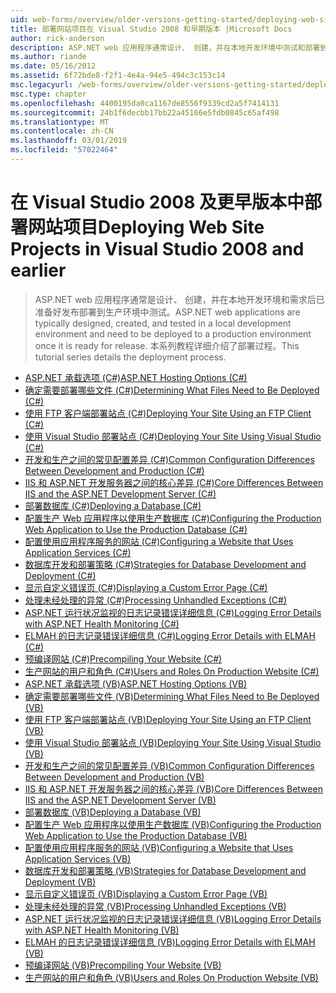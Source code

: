 ```yaml
---
uid: web-forms/overview/older-versions-getting-started/deploying-web-site-projects/index
title: 部署网站项目在 Visual Studio 2008 和早期版本 |Microsoft Docs
author: rick-anderson
description: ASP.NET web 应用程序通常设计、 创建，并在本地开发环境中测试和部署到生产环境 o...
ms.author: riande
ms.date: 05/16/2012
ms.assetid: 6f72bde8-f2f1-4e4a-94e5-494c3c153c14
msc.legacyurl: /web-forms/overview/older-versions-getting-started/deploying-web-site-projects
msc.type: chapter
ms.openlocfilehash: 4400195da0ca1167de8556f9339cd2a5f7414131
ms.sourcegitcommit: 24b1f6decbb17bb22a45166e5fdb0845c65af498
ms.translationtype: MT
ms.contentlocale: zh-CN
ms.lasthandoff: 03/01/2019
ms.locfileid: "57022464"
---
```

<a name="deploying-web-site-projects-in-visual-studio-2008-and-earlier"></a><span data-ttu-id="a0b4f-103">在 Visual Studio 2008 及更早版本中部署网站项目</span><span class="sxs-lookup"><span data-stu-id="a0b4f-103">Deploying Web Site Projects in Visual Studio 2008 and earlier</span></span>
====================
> <span data-ttu-id="a0b4f-104">ASP.NET web 应用程序通常是设计、 创建，并在本地开发环境和需求后已准备好发布部署到生产环境中测试。</span><span class="sxs-lookup"><span data-stu-id="a0b4f-104">ASP.NET web applications are typically designed, created, and tested in a local development environment and need to be deployed to a production environment once it is ready for release.</span></span> <span data-ttu-id="a0b4f-105">本系列教程详细介绍了部署过程。</span><span class="sxs-lookup"><span data-stu-id="a0b4f-105">This tutorial series details the deployment process.</span></span>


- [<span data-ttu-id="a0b4f-106">ASP.NET 承载选项 (C#)</span><span class="sxs-lookup"><span data-stu-id="a0b4f-106">ASP.NET Hosting Options (C#)</span></span>](asp-net-hosting-options-cs.md)
- [<span data-ttu-id="a0b4f-107">确定需要部署哪些文件 (C#)</span><span class="sxs-lookup"><span data-stu-id="a0b4f-107">Determining What Files Need to Be Deployed (C#)</span></span>](determining-what-files-need-to-be-deployed-cs.md)
- [<span data-ttu-id="a0b4f-108">使用 FTP 客户端部署站点 (C#)</span><span class="sxs-lookup"><span data-stu-id="a0b4f-108">Deploying Your Site Using an FTP Client (C#)</span></span>](deploying-your-site-using-an-ftp-client-cs.md)
- [<span data-ttu-id="a0b4f-109">使用 Visual Studio 部署站点 (C#)</span><span class="sxs-lookup"><span data-stu-id="a0b4f-109">Deploying Your Site Using Visual Studio (C#)</span></span>](deploying-your-site-using-visual-studio-cs.md)
- [<span data-ttu-id="a0b4f-110">开发和生产之间的常见配置差异 (C#)</span><span class="sxs-lookup"><span data-stu-id="a0b4f-110">Common Configuration Differences Between Development and Production (C#)</span></span>](common-configuration-differences-between-development-and-production-cs.md)
- [<span data-ttu-id="a0b4f-111">IIS 和 ASP.NET 开发服务器之间的核心差异 (C#)</span><span class="sxs-lookup"><span data-stu-id="a0b4f-111">Core Differences Between IIS and the ASP.NET Development Server (C#)</span></span>](core-differences-between-iis-and-the-asp-net-development-server-cs.md)
- [<span data-ttu-id="a0b4f-112">部署数据库 (C#)</span><span class="sxs-lookup"><span data-stu-id="a0b4f-112">Deploying a Database (C#)</span></span>](deploying-a-database-cs.md)
- [<span data-ttu-id="a0b4f-113">配置生产 Web 应用程序以使用生产数据库 (C#)</span><span class="sxs-lookup"><span data-stu-id="a0b4f-113">Configuring the Production Web Application to Use the Production Database (C#)</span></span>](configuring-the-production-web-application-to-use-the-production-database-cs.md)
- [<span data-ttu-id="a0b4f-114">配置使用应用程序服务的网站 (C#)</span><span class="sxs-lookup"><span data-stu-id="a0b4f-114">Configuring a Website that Uses Application Services (C#)</span></span>](configuring-a-website-that-uses-application-services-cs.md)
- [<span data-ttu-id="a0b4f-115">数据库开发和部署策略 (C#)</span><span class="sxs-lookup"><span data-stu-id="a0b4f-115">Strategies for Database Development and Deployment (C#)</span></span>](strategies-for-database-development-and-deployment-cs.md)
- [<span data-ttu-id="a0b4f-116">显示自定义错误页 (C#)</span><span class="sxs-lookup"><span data-stu-id="a0b4f-116">Displaying a Custom Error Page (C#)</span></span>](displaying-a-custom-error-page-cs.md)
- [<span data-ttu-id="a0b4f-117">处理未经处理的异常 (C#)</span><span class="sxs-lookup"><span data-stu-id="a0b4f-117">Processing Unhandled Exceptions (C#)</span></span>](processing-unhandled-exceptions-cs.md)
- [<span data-ttu-id="a0b4f-118">ASP.NET 运行状况监视的日志记录错误详细信息 (C#)</span><span class="sxs-lookup"><span data-stu-id="a0b4f-118">Logging Error Details with ASP.NET Health Monitoring (C#)</span></span>](logging-error-details-with-asp-net-health-monitoring-cs.md)
- [<span data-ttu-id="a0b4f-119">ELMAH 的日志记录错误详细信息 (C#)</span><span class="sxs-lookup"><span data-stu-id="a0b4f-119">Logging Error Details with ELMAH (C#)</span></span>](logging-error-details-with-elmah-cs.md)
- [<span data-ttu-id="a0b4f-120">预编译网站 (C#)</span><span class="sxs-lookup"><span data-stu-id="a0b4f-120">Precompiling Your Website (C#)</span></span>](precompiling-your-website-cs.md)
- [<span data-ttu-id="a0b4f-121">生产网站的用户和角色 (C#)</span><span class="sxs-lookup"><span data-stu-id="a0b4f-121">Users and Roles On Production Website (C#)</span></span>](users-and-roles-on-the-production-website-cs.md)
- [<span data-ttu-id="a0b4f-122">ASP.NET 承载选项 (VB)</span><span class="sxs-lookup"><span data-stu-id="a0b4f-122">ASP.NET Hosting Options (VB)</span></span>](asp-net-hosting-options-vb.md)
- [<span data-ttu-id="a0b4f-123">确定需要部署哪些文件 (VB)</span><span class="sxs-lookup"><span data-stu-id="a0b4f-123">Determining What Files Need to Be Deployed (VB)</span></span>](determining-what-files-need-to-be-deployed-vb.md)
- [<span data-ttu-id="a0b4f-124">使用 FTP 客户端部署站点 (VB)</span><span class="sxs-lookup"><span data-stu-id="a0b4f-124">Deploying Your Site Using an FTP Client (VB)</span></span>](deploying-your-site-using-an-ftp-client-vb.md)
- [<span data-ttu-id="a0b4f-125">使用 Visual Studio 部署站点 (VB)</span><span class="sxs-lookup"><span data-stu-id="a0b4f-125">Deploying Your Site Using Visual Studio (VB)</span></span>](deploying-your-site-using-visual-studio-vb.md)
- [<span data-ttu-id="a0b4f-126">开发和生产之间的常见配置差异 (VB)</span><span class="sxs-lookup"><span data-stu-id="a0b4f-126">Common Configuration Differences Between Development and Production (VB)</span></span>](common-configuration-differences-between-development-and-production-vb.md)
- [<span data-ttu-id="a0b4f-127">IIS 和 ASP.NET 开发服务器之间的核心差异 (VB)</span><span class="sxs-lookup"><span data-stu-id="a0b4f-127">Core Differences Between IIS and the ASP.NET Development Server (VB)</span></span>](core-differences-between-iis-and-the-asp-net-development-server-vb.md)
- [<span data-ttu-id="a0b4f-128">部署数据库 (VB)</span><span class="sxs-lookup"><span data-stu-id="a0b4f-128">Deploying a Database (VB)</span></span>](deploying-a-database-vb.md)
- [<span data-ttu-id="a0b4f-129">配置生产 Web 应用程序以使用生产数据库 (VB)</span><span class="sxs-lookup"><span data-stu-id="a0b4f-129">Configuring the Production Web Application to Use the Production Database (VB)</span></span>](configuring-the-production-web-application-to-use-the-production-database-vb.md)
- [<span data-ttu-id="a0b4f-130">配置使用应用程序服务的网站 (VB)</span><span class="sxs-lookup"><span data-stu-id="a0b4f-130">Configuring a Website that Uses Application Services (VB)</span></span>](configuring-a-website-that-uses-application-services-vb.md)
- [<span data-ttu-id="a0b4f-131">数据库开发和部署策略 (VB)</span><span class="sxs-lookup"><span data-stu-id="a0b4f-131">Strategies for Database Development and Deployment (VB)</span></span>](strategies-for-database-development-and-deployment-vb.md)
- [<span data-ttu-id="a0b4f-132">显示自定义错误页 (VB)</span><span class="sxs-lookup"><span data-stu-id="a0b4f-132">Displaying a Custom Error Page (VB)</span></span>](displaying-a-custom-error-page-vb.md)
- [<span data-ttu-id="a0b4f-133">处理未经处理的异常 (VB)</span><span class="sxs-lookup"><span data-stu-id="a0b4f-133">Processing Unhandled Exceptions (VB)</span></span>](processing-unhandled-exceptions-vb.md)
- [<span data-ttu-id="a0b4f-134">ASP.NET 运行状况监视的日志记录错误详细信息 (VB)</span><span class="sxs-lookup"><span data-stu-id="a0b4f-134">Logging Error Details with ASP.NET Health Monitoring (VB)</span></span>](logging-error-details-with-asp-net-health-monitoring-vb.md)
- [<span data-ttu-id="a0b4f-135">ELMAH 的日志记录错误详细信息 (VB)</span><span class="sxs-lookup"><span data-stu-id="a0b4f-135">Logging Error Details with ELMAH (VB)</span></span>](logging-error-details-with-elmah-vb.md)
- [<span data-ttu-id="a0b4f-136">预编译网站 (VB)</span><span class="sxs-lookup"><span data-stu-id="a0b4f-136">Precompiling Your Website (VB)</span></span>](precompiling-your-website-vb.md)
- [<span data-ttu-id="a0b4f-137">生产网站的用户和角色 (VB)</span><span class="sxs-lookup"><span data-stu-id="a0b4f-137">Users and Roles On Production Website (VB)</span></span>](users-and-roles-on-the-production-website-vb.md)
